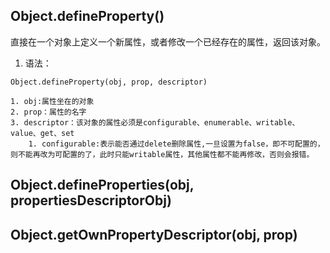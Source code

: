 ## Object.defineProperty()
直接在一个对象上定义一个新属性，或者修改一个已经存在的属性，返回该对象。

1. 语法：
```
Object.defineProperty(obj, prop, descriptor)
```
    1. obj:属性坐在的对象
    2. prop：属性的名字  
    3. descriptor：该对象的属性必须是configurable、enumerable、writable、value、get、set
        1. configurable:表示能否通过delete删除属性,一旦设置为false，即不可配置的，则不能再改为可配置的了，此时只能writable属性，其他属性都不能再修改，否则会报错。

## Object.defineProperties(obj, propertiesDescriptorObj)
## Object.getOwnPropertyDescriptor(obj, prop)
